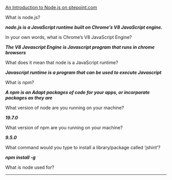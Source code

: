 [An Introduction to Node.js on sitepoint.com](https://www.sitepoint.com/an-introduction-to-node-js/)

What is node.js?

***node.js is a JavaScript runtime built on Chrome’s V8 JavaScript engine.***

In your own words, what is Chrome’s V8 JavaScript Engine?

***The V8 Javascript Engine is Javascript program that runs in chrome browsers***

What does it mean that node is a JavaScript runtime?

***Javascript runtime is a program that can be used to execute Javascript***

What is npm?

***A npm is an Adapt packages of code for your apps, or incorporate packages as they are***

What version of node are you running on your machine?

***19.7.0***

What version of npm are you running on your machine?

***9.5.0***

What command would you type to install a library/package called ‘jshint’?

***npm install -g***

What is node used for?

******

